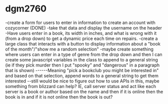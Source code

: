 # dgm2760

-create a form for users to enter in information to create an account with cozycorner (DONE)
-take that data and display the username on the header
-Have users enter in a book, its width in inches, and what is wrong with it (from a drop down) to get a dynamic price each time on repairs.
-create a large class that interacts with a button to display information about a "book of the month"/"show me a random selection"
-maybe create something where users can enter in a type of genre from the drop down and then I can create some javascript variables in the class to append to a general string (ie if they pick murder then I put "spooky" and "dangerous" in a paragraph that is shown)
------Meaning "pick a bookclub you might be interested in" and based on that selection, append words to a general string to get them interested
--still would be nice to figure out how to use APIs in this, maybe something from blizzard can help? IE, call server status and act like each server is a book or author based on the name and then if it is online then the book is in and if it is not online then the book is out?
